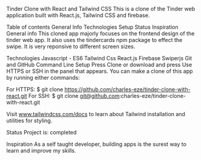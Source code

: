 Tinder Clone with React and Tailwind CSS
This is a clone of the Tinder web application built with React.js, Tailwind CSS and firebase.

Table of contents
General Info
Technologies
Setup
Status
Inspiration
General info
This cloned app majorly focuses on the frontend design of the tinder web app. It also uses the tindercards npm package to effect the swipe. It is very reponsive to different screen sizes.

Technologies
Javascript - ES6
Tailwind Css
React.js
Firebase
Swiperjs
Git and GitHub
Command Line
Setup
Press Clone or download and press Use HTTPS or SSH in the panel that appears. You can make a clone of this app by running either commands:

For HTTPS: $ git clone https://github.com/charles-eze/tinder-clone-with-react.git For SSH: $ git clone git@github.com:charles-eze/tinder-clone-with-react.git

Visit www.tailwindcss.com/docs to learn about Tailwind installation and utilities for styling.

Status
Project is: completed

Inspiration
As a self taught developer, building apps is the surest way to learn and improve my skills.
